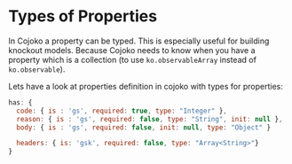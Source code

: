# Types of Properties

In Cojoko a property can be typed. This is especially useful for building knockout models. Because Cojoko needs to know when you have a property which is a collection (to use `ko.observableArray` instead of `ko.observable`).

Lets have a look at properties definition in cojoko with types for properties:
```javascript
has: {
  code: { is : 'gs', required: true, type: "Integer" },
  reason: { is : 'gs', required: false, type: "String", init: null },
  body: { is : 'gs', required: false, init: null, type: "Object" }

  headers: { is: 'gsk', required: false, type: "Array<String>"}
}
```


